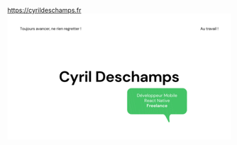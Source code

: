 https://cyrildeschamps.fr
![alt text](https://raw.githubusercontent.com/CyrilDesch/CyrilDesch/main/profil.png)
